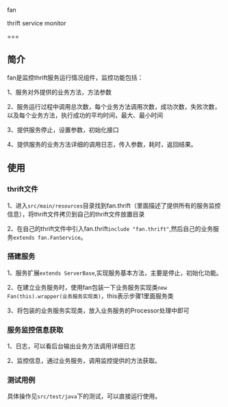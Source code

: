 fan 

thrift service monitor

===
## 简介
   fan是监控thrift服务运行情况组件，监控功能包括：
   
   1、服务对外提供的业务方法，方法参数
   
   2、服务运行过程中调用总次数，每个业务方法调用次数，成功次数，失败次数，以及每个业务方法，执行成功的平均时间，最大、最小时间   
   
   3、提供服务停止，设置参数，初始化接口
   
   4、提供服务的业务方法详细的调用日志，传入参数，耗时，返回结果。
   
## 使用

### thrift文件

   1、进入`src/main/resources`目录找到fan.thrift（里面描述了提供所有的服务监控信息），将thrift文件拷贝到自己的thrift文件放置目录
   
   2、在自己的thrift文件中引入fan.thrift`include "fan.thrift"`,然后自己的业务服务`extends fan.FanService`。
   
### 搭建服务

   1、服务扩展`extends ServerBase`,实现服务基本方法，主要是停止，初始化功能。
   
   2、在建立业务服务时，使用fan包装一下业务服务实现类`new Fan(this).wrapper(业务服务实现类)`，this表示步骤1里面服务类
   
   3、将包装的业务服务实现类，放入业务服务的Processor处理中即可
   
### 服务监控信息获取

   1、日志，可以看后台输出业务方法调用详细日志
   
   2、监控信息，通过业务服务，调用监控提供的方法获取。
   
### 测试用例
   
   具体操作见`src/test/java`下的测试，可以直接运行使用。
   
